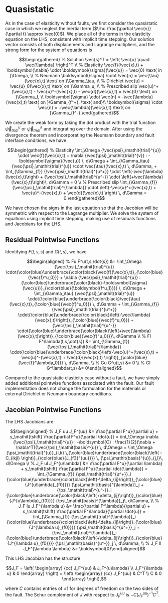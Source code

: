 # Quasistatic

As in the case of elasticity without faults, we first consider the quasistatic case in which we neglect the inertial term ($\rho \frac{\partial \vec{v}}{\partial t} \approx \vec{0}$).
We place all of the terms in the elasticity equation on the LHS, consistent with implicit time stepping.
Our solution vector consists of both displacements and Lagrange multipliers, and the strong form for the system of equations is

$$\begin{gathered}
% Solution
\vec{s}^T = \left( \vec{u} \quad \vec{\lambda} \right)^T \\
% Elasticity
\vec{f}(\vec{x},t) + \boldsymbol{\nabla} \cdot \boldsymbol{\sigma}(\vec{u}) = \vec{0} \text{ in }\Omega, \\
% Neumann
\boldsymbol{\sigma} \cdot \vec{n} = \vec{\tau}(\vec{x},t) \text{ on }\Gamma_\tau, \\
% Dirichlet
\vec{u} = \vec{u}_0(\vec{x},t) \text{ on }\Gamma_u, \\
% Prescribed slip
\vec{u}^+(\vec{x},t) - \vec{u}^-(\vec{x},t) - \vec{d}(\vec{x},t) = \vec{0} \text{ on }\Gamma_f,  \\
\boldsymbol{\sigma} \cdot \vec{n} = -\vec{\lambda}(\vec{x},t) \text{ on }\Gamma_{f^+}, \text{ and}\\
\boldsymbol{\sigma} \cdot \vec{n} = +\vec{\lambda}(\vec{x},t) \text{ on }\Gamma_{f^-}.\end{gathered}$$

We create the weak form by taking the dot product with the trial function ${\vec{\psi}_\mathit{trial}^{u}}$ or ${\vec{\psi}_\mathit{trial}^{\lambda}}$ and integrating over the domain.
After using the divergence theorem and incorporating the Neumann boundary and fault interface conditions, we have

$$\begin{gathered}
% Elasticity
\int_\Omega {\vec{\psi}_\mathit{trial}^{u}} \cdot \vec{f}(\vec{x},t) + \nabla {\vec{\psi}_\mathit{trial}^{v}} : -\boldsymbol{\sigma}(\vec{u}) \, d\Omega + \int_{\Gamma_\tau} {\vec{\psi}_\mathit{trial}^{u}} \cdot \vec{\tau}(\vec{x},t) \, d\Gamma, + \int_{\Gamma_{f}} {\vec{\psi}_\mathit{trial}^{u^+}} \cdot \left(-\vec{\lambda}(\vec{x},t)\right) + {\vec{\psi}_\mathit{trial}^{u^-}} \cdot \left(+\vec{\lambda}(\vec{x},t)\right)\, d\Gamma = 0 \\
% Prescribed slip
\int_{\Gamma_{f}} {\vec{\psi}_\mathit{trial}^{\lambda}} \cdot \left(-\vec{u}^+(\vec{x},t) + \vec{u}^-(\vec{x},t) + \vec{d}(\vec{x},t) \right) \, d\Gamma = 0.\end{gathered}$$

We have chosen the signs in the last equation so that the Jacobian will be symmetric with respect to the Lagrange multiplier.
We solve the system of equations using implicit time stepping, making use of residuals functions and Jacobians for the LHS.

## Residual Pointwise Functions

Identifying $F(t,s,\dot{s})$ and $G(t,s)$, we have

$$\begin{aligned}
% Fu
F^u(t,s,\dot{s}) &= \int_\Omega {\vec{\psi}_\mathit{trial}^{u}} \cdot{\color{blue}\underbrace{\color{black}\vec{f}(\vec{x},t)}_{\color{blue}{\vec{f}^u_0}}} + \nabla {\vec{\psi}_\mathit{trial}^{u}} : {\color{blue}\underbrace{\color{black}-\boldsymbol{\sigma}(\vec{u})}_{\color{blue}{\boldsymbol{f^u_1}}}} \, d\Omega + \int_{\Gamma_\tau} {\vec{\psi}_\mathit{trial}^{u}} \cdot{\color{blue}\underbrace{\color{black}\vec{\tau}(\vec{x},t)}_{\color{blue}{\vec{f}^u_0}}} \, d\Gamma + \int_{\Gamma_{f}} {\vec{\psi}_\mathit{trial}^{u^+}} \cdot{\color{blue}\underbrace{\color{black}\left(-\vec{\lambda}(\vec{x},t)\right)}_{\color{blue}{\vec{f}^u_0}}} + {\vec{\psi}_\mathit{trial}^{u^-}} \cdot{\color{blue}\underbrace{\color{black}\left(+\vec{\lambda}(\vec{x},t)\right)}_{\color{blue}{\vec{f}^u_0}}}\, d\Gamma \\
% Fl
F^\lambda(t,s,\dot{s}) &= \int_{\Gamma_{f}} {\vec{\psi}_\mathit{trial}^{\lambda}} \cdot{\color{blue}\underbrace{\color{black}\left(-\vec{u}^+(\vec{x},t) + \vec{u}^-(\vec{x},t) + \vec{d}(\vec{x},t) \right)}_{\color{blue}{\vec{f}^\lambda_0}}} \, d\Gamma, \\
% Gu
G^u(t,s) &= 0 \\
% Gl
G^\lambda(t,s) &= 0\end{aligned}$$

Compared to the quasistatic elasticity case without a fault, we have simply added additional pointwise functions associated with the fault.
Our fault implementation does not change the formulation for the materials or external Dirichlet or Neumann boundary conditions.

## Jacobian Pointwise Functions

The LHS Jacobians are:

$$\begin{aligned}
% J_F uu
J_F^{uu} &= \frac{\partial F^u}{\partial u} + s_\mathit{tshift} \frac{\partial F^u}{\partial \dot{u}} = \int_\Omega \nabla {\vec{\psi}_\mathit{trial}^{u}} : -\boldsymbol{C} : \frac{1}{2}(\nabla + \nabla^T){\vec{\psi}_\mathit{basis}^{u}} \, d\Omega = \int_\Omega {\psi_\mathit{trial}^{u}}_{i,k} \,{\color{blue}\underbrace{\color{black}\left( -C_{ikjl} \right)}_{\color{blue}{J_{f3}^{uu}}}} \, {\psi_\mathit{basis}^{u}}_{j,l}\, d\Omega \\
% J_F ul
J_F^{u\lambda} &= \frac{\partial F^u}{\partial \lambda} + s_\mathit{tshift} \frac{\partial F^u}{\partial \dot{\lambda}} = \int_{\Gamma_{f}} {\psi_\mathit{trial}^{u^+}}_i {\color{blue}\underbrace{\color{black}\left(-\delta_{ij}\right)}_{\color{blue}{J^{u\lambda}_{f0}}}} {\psi_\mathit{basis}^{\lambda}}_j + {\psi_\mathit{trial}^{u^-}}_i {\color{blue}\underbrace{\color{black}\left(+\delta_{ij}\right)}_{\color{blue}{J^{u\lambda}_{f0}}}} {\psi_\mathit{basis}^{\lambda}}_j\, d\Gamma, \\
% J_F lu
J_F^{\lambda u} &= \frac{\partial F^\lambda}{\partial u} + s_\mathit{tshift} \frac{\partial F^\lambda}{\partial \dot{u}} = \int_{\Gamma_{f}} {\psi_\mathit{trial}^{\lambda}}_i {\color{blue}\underbrace{\color{black}\left(-\delta_{ij}\right)}_{\color{blue}{J^{\lambda u}_{f0}}}} {\psi_\mathit{basis}^{u^+}}_j  + {\psi_\mathit{trial}^{\lambda}}_i {\color{blue}\underbrace{\color{black}\left(+\delta_{ij}\right)}_{\color{blue}{J^{\lambda u}_{f0}}}} {\psi_\mathit{basis}^{u^-}}_j \, d\Gamma, \\
% J_F ll
J_F^{\lambda \lambda} &= \boldsymbol{0}\end{aligned}$$

This LHS Jacobian has the structure

$$J_F = \left( \begin{array} {cc} J_F^{uu} & J_F^{u\lambda} \\ J_F^{\lambda u} & 0 \end{array} \right)
      = \left( \begin{array} {cc} J_F^{uu} & C^T \\ C & 0 \end{array} \right),$$

where $C$ contains entries of $\pm 1$ for degrees of freedom on the two sides of the fault.
The Schur complement of $J$ with respect to $J_F^{uu}$ is $-C\left(J_F^{uu}\right)^{-1}C^T$.

